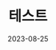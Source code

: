 ---
layout: single
title:  "1. 테스트"
date: 2023-08-25
categories: 프로젝트
excerpt: 테스트
tag: [침수요인분석, python, 데이터분석]
toc: true
author_profile: false
---